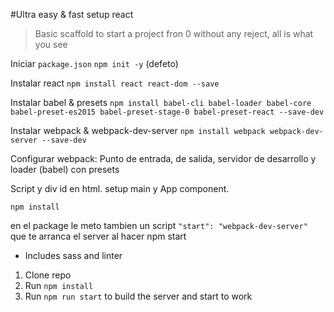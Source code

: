 #Ultra easy & fast setup react

> Basic scaffold to start a project fron 0 without any reject, all is what you see

Iniciar `package.json` `npm init -y` (defeto)

Instalar react `npm install react react-dom --save`

Instalar babel & presets `npm install babel-cli babel-loader babel-core babel-preset-es2015 babel-preset-stage-0 babel-preset-react --save-dev`

Instalar webpack & webpack-dev-server `npm install webpack webpack-dev-server --save-dev`

Configurar webpack: Punto de entrada, de salida, servidor de desarrollo y loader (babel) con presets

Script y div id en html. setup main y App component.

`npm install`

en el package le meto tambien un script `"start": "webpack-dev-server"` que te arranca el server al hacer npm start

* Includes sass and linter
1. Clone repo
2. Run `npm install`
3. Run `npm run start` to build the server and start to work
